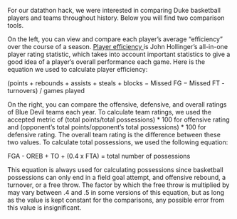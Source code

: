 
For our datathon hack, we were interested in comparing Duke basketball players and teams throughout history. Below you will find two comparison tools.

On the left, you can view and compare each player’s average “efficiency” over the course of a season. <a href=”https://en.wikipedia.org/wiki/Player_efficiency_rating”> Player efficiency </a> is John Hollinger’s all-in-one player rating statistic, which takes into account important statistics to give a good idea of a player’s overall performance each game. Here is the equation we used to calculate player efficiency:

(points + rebounds + assists + steals + blocks − Missed FG − Missed FT - turnovers) / games played

On the right, you can compare the offensive, defensive, and overall ratings of Blue Devil teams each year. To calculate team ratings, we used the accepted metric of (total points/total possessions) * 100 for offensive rating and (opponent’s total points/opponent’s total possessions) * 100 for defensive rating. The overall team rating is the difference between these two values. To calculate total possessions, we used the following equation:

FGA - OREB + TO + (0.4 x FTA) = total number of possessions

This equation is always used for calculating possessions since basketball possessions can only end in a field goal attempt, and offensive rebound, a turnover, or a free throw. The factor by which the free throw is multiplied by may vary between .4 and .5 in some versions of this equation, but as long as the value is kept constant for the comparisons, any possible error from this value is insignificant.

